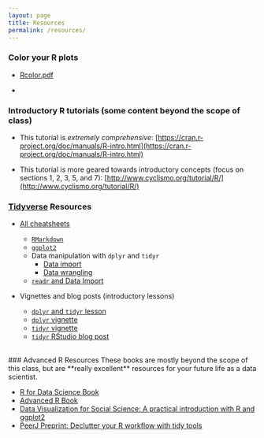 ```yaml
---
layout: page
title: Resources
permalink: /resources/
---
```


### Color your R plots
+ [Rcolor.pdf](./files/Rcolor.pdf)

+


### Introductory R tutorials (some content beyond the scope of class)

+ This tutorial is *extremely comprehensive*: [https://cran.r-project.org/doc/manuals/R-intro.html](https://cran.r-project.org/doc/manuals/R-intro.html)

+ This tutorial is more geared towards introductory concepts (focus on sections 1, 2, 3, 5, and 7): [http://www.cyclismo.org/tutorial/R/](http://www.cyclismo.org/tutorial/R/)

### [Tidyverse](https://www.tidyverse.org/) Resources
+ [All cheatsheets](https://www.rstudio.com/resources/cheatsheets/)
	+ [`RMarkdown`](./cheatsheets/rmarkdown-cheatsheet.pdf)
	+ [`ggplot2`](./cheatsheets/ggplot2-cheatsheet.pdf)
	+ Data manipulation with `dplyr` and `tidyr`
		+ [Data import](./cheatsheets/data-import-cheatsheet.pdf)
		+ [Data wrangling](./cheatsheets/data-wrangling-cheatsheet.pdf)
	+ [`readr` and Data Import](./cheatsheets/data-import-cheatsheet.pdf)

+ Vignettes and blog posts (introductory lessons)
	+ [`dplyr` and `tidyr` lesson](https://rpubs.com/bradleyboehmke/data_wrangling)
	+ [`dplyr` vignette](https://cran.r-project.org/web/packages/dplyr/vignettes/dplyr.html) 
	+ [`tidyr` vignette](https://cran.r-project.org/web/packages/tidyr/vignettes/tidy-data.html)
	+ [`tidyr` RStudio blog post](https://blog.rstudio.com/2014/07/22/introducing-tidyr/)

<br>
### Advanced R Resources
These books are mostly beyond the scope of this class, but are **really excellent** resources for your future life as a data scientist.

+ [R for Data Science Book](http://r4ds.had.co.nz/)
+ [Advanced R Book](http://adv-r.had.co.nz/)
+ [Data Visualization for Social Science: A practical introduction with R and ggplot2](http://socviz.co/)
+ [PeerJ Preprint: Declutter your R workflow with tidy tools
](https://peerj.com/preprints/3180/)
